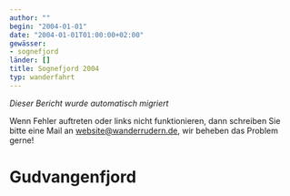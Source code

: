 ```yaml
---
author: ""
begin: "2004-01-01"
date: "2004-01-01T01:00:00+02:00"
gewässer:
- sognefjord
länder: []
title: Sognefjord 2004
typ: wanderfahrt
---
```



*Dieser Bericht wurde automatisch migriert*

Wenn Fehler auftreten oder links nicht funktionieren, dann schreiben Sie bitte eine Mail an website@wanderrudern.de, wir beheben das Problem gerne!



# Gudvangenfjord


